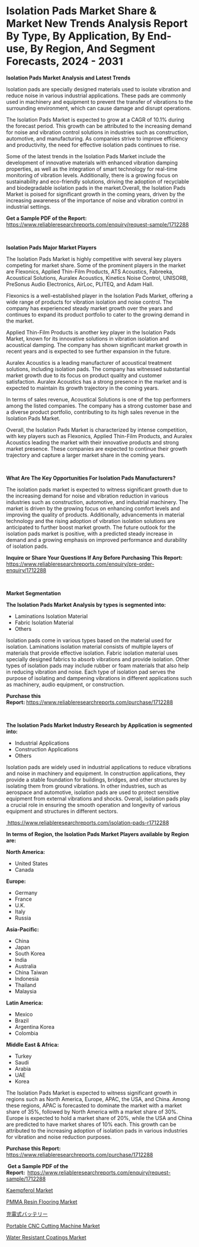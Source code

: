 <p><h1>Isolation Pads Market Share & Market New Trends Analysis Report By Type, By Application, By End-use, By Region, And Segment Forecasts, 2024 - 2031</h1></p><p><strong>Isolation Pads Market Analysis and Latest Trends</strong></p>
<p><p>Isolation pads are specially designed materials used to isolate vibration and reduce noise in various industrial applications. These pads are commonly used in machinery and equipment to prevent the transfer of vibrations to the surrounding environment, which can cause damage and disrupt operations.</p><p>The Isolation Pads Market is expected to grow at a CAGR of 10.1% during the forecast period. This growth can be attributed to the increasing demand for noise and vibration control solutions in industries such as construction, automotive, and manufacturing. As companies strive to improve efficiency and productivity, the need for effective isolation pads continues to rise.</p><p>Some of the latest trends in the Isolation Pads Market include the development of innovative materials with enhanced vibration damping properties, as well as the integration of smart technology for real-time monitoring of vibration levels. Additionally, there is a growing focus on sustainability and eco-friendly solutions, driving the adoption of recyclable and biodegradable isolation pads in the market.Overall, the Isolation Pads Market is poised for significant growth in the coming years, driven by the increasing awareness of the importance of noise and vibration control in industrial settings.</p></p>
<p><strong>Get a Sample PDF of the Report:&nbsp;</strong> <a href="https://www.reliableresearchreports.com/enquiry/request-sample/1712288">https://www.reliableresearchreports.com/enquiry/request-sample/1712288</a></p>
<p>&nbsp;</p>
<p><strong>Isolation Pads Major Market Players</strong></p>
<p><p>The Isolation Pads Market is highly competitive with several key players competing for market share. Some of the prominent players in the market are Flexonics, Applied Thin-Film Products, ATS Acoustics, Fabreeka, Acoustical Solutions, Auralex Acoustics, Kinetics Noise Control, UNISORB, PreSonus Audio Electronics, AirLoc, PLITEQ, and Adam Hall.</p><p>Flexonics is a well-established player in the Isolation Pads Market, offering a wide range of products for vibration isolation and noise control. The company has experienced steady market growth over the years and continues to expand its product portfolio to cater to the growing demand in the market.</p><p>Applied Thin-Film Products is another key player in the Isolation Pads Market, known for its innovative solutions in vibration isolation and acoustical damping. The company has shown significant market growth in recent years and is expected to see further expansion in the future.</p><p>Auralex Acoustics is a leading manufacturer of acoustical treatment solutions, including isolation pads. The company has witnessed substantial market growth due to its focus on product quality and customer satisfaction. Auralex Acoustics has a strong presence in the market and is expected to maintain its growth trajectory in the coming years.</p><p>In terms of sales revenue, Acoustical Solutions is one of the top performers among the listed companies. The company has a strong customer base and a diverse product portfolio, contributing to its high sales revenue in the Isolation Pads Market.</p><p>Overall, the Isolation Pads Market is characterized by intense competition, with key players such as Flexonics, Applied Thin-Film Products, and Auralex Acoustics leading the market with their innovative products and strong market presence. These companies are expected to continue their growth trajectory and capture a larger market share in the coming years.</p></p>
<p>&nbsp;</p>
<p><strong>What Are The Key Opportunities For Isolation Pads Manufacturers?</strong></p>
<p><p>The isolation pads market is expected to witness significant growth due to the increasing demand for noise and vibration reduction in various industries such as construction, automotive, and industrial machinery. The market is driven by the growing focus on enhancing comfort levels and improving the quality of products. Additionally, advancements in material technology and the rising adoption of vibration isolation solutions are anticipated to further boost market growth. The future outlook for the isolation pads market is positive, with a predicted steady increase in demand and a growing emphasis on improved performance and durability of isolation pads.</p></p>
<p><strong>Inquire or Share Your Questions If Any Before Purchasing This Report:</strong> <a href="https://www.reliableresearchreports.com/enquiry/pre-order-enquiry/1712288">https://www.reliableresearchreports.com/enquiry/pre-order-enquiry/1712288</a></p>
<p>&nbsp;</p>
<p><strong>Market Segmentation</strong></p>
<p><strong>The Isolation Pads Market Analysis by types is segmented into:</strong></p>
<p><ul><li>Laminations Isolation Material</li><li>Fabric Isolation Material</li><li>Others</li></ul></p>
<p><p>Isolation pads come in various types based on the material used for isolation. Laminations isolation material consists of multiple layers of materials that provide effective isolation. Fabric isolation material uses specially designed fabrics to absorb vibrations and provide isolation. Other types of isolation pads may include rubber or foam materials that also help in reducing vibration and noise. Each type of isolation pad serves the purpose of isolating and dampening vibrations in different applications such as machinery, audio equipment, or construction.</p></p>
<p><strong>Purchase this Report:&nbsp;</strong><a href="https://www.reliableresearchreports.com/purchase/1712288">https://www.reliableresearchreports.com/purchase/1712288</a></p>
<p>&nbsp;</p>
<p><strong>The Isolation Pads Market Industry Research by Application is segmented into:</strong></p>
<p><ul><li>Industrial Applications</li><li>Construction Applications</li><li>Others</li></ul></p>
<p><p>Isolation pads are widely used in industrial applications to reduce vibrations and noise in machinery and equipment. In construction applications, they provide a stable foundation for buildings, bridges, and other structures by isolating them from ground vibrations. In other industries, such as aerospace and automotive, isolation pads are used to protect sensitive equipment from external vibrations and shocks. Overall, isolation pads play a crucial role in ensuring the smooth operation and longevity of various equipment and structures in different sectors.</p></p>
<p><a href="https://www.reliableresearchreports.com/isolation-pads-r1712288">&nbsp;https://www.reliableresearchreports.com/isolation-pads-r1712288</a></p>
<p><strong>In terms of Region, the Isolation Pads Market Players available by Region are:</strong></p>
<p>
    <p> <strong> North America: </strong>
        <ul>
            <li>United States</li>
            <li>Canada</li>
        </ul>
        </p> 
    <p> <strong> Europe: </strong>
        <ul>
            <li>Germany</li>
            <li>France</li>
            <li>U.K.</li>
            <li>Italy</li>
            <li>Russia</li>
        </ul>
        </p> 
    <p> <strong> Asia-Pacific: </strong>
        <ul>
            <li>China</li>
            <li>Japan</li>
            <li>South Korea</li>
            <li>India</li>
            <li>Australia</li>
            <li>China Taiwan</li>
            <li>Indonesia</li>
            <li>Thailand</li>
            <li>Malaysia</li>
        </ul>
        </p> 
    <p> <strong> Latin America: </strong>
        <ul>
            <li>Mexico</li>
            <li>Brazil</li>
            <li>Argentina Korea</li>
            <li>Colombia</li>
        </ul>
        </p> 
    <p> <strong> Middle East & Africa: </strong>
        <ul>
            <li>Turkey</li>
            <li>Saudi</li>
            <li>Arabia</li>
            <li>UAE</li>
            <li>Korea</li>
        </ul>
    </p>
    </p>
<p><p>The Isolation Pads Market is expected to witness significant growth in regions such as North America, Europe, APAC, the USA, and China. Among these regions, APAC is forecasted to dominate the market with a market share of 35%, followed by North America with a market share of 30%. Europe is expected to hold a market share of 20%, while the USA and China are predicted to have market shares of 10% each. This growth can be attributed to the increasing adoption of isolation pads in various industries for vibration and noise reduction purposes.</p></p>
<p><strong>Purchase this Report: </strong><a href="https://www.reliableresearchreports.com/purchase/1712288">https://www.reliableresearchreports.com/purchase/1712288</a></p>
<p>&nbsp;<strong>Get a Sample PDF of the Report:&nbsp;&nbsp;</strong><a href="https://www.reliableresearchreports.com/enquiry/request-sample/1712288">https://www.reliableresearchreports.com/enquiry/request-sample/1712288</a></p>
<p><strong></strong></p>
<p><p><a href="https://www.linkedin.com/pulse/kaempferol-market-size-share-amp-trends-analysis-report-c8maf?trackingId=e1IYSe%2F7pUu6fPavg1vzWA%3D%3D">Kaempferol Market</a></p><p><a href="https://www.linkedin.com/pulse/pmma-resin-flooring-market-size-examines-its-scope-primary-ezocf?trackingId=PipVhjo0vHIipk%2F9smvUKQ%3D%3D">PMMA Resin Flooring Market</a></p><p><a href="https://github.com/nxboeu02965442/Market-Research-Report-List-1/blob/main/322536931949.md">充電式バッテリー</a></p><p><a href="https://github.com/ruddyyedelwadw/Market-Research-Report-List-2/blob/main/portable-cnc-cutting-machine-market.md">Portable CNC Cutting Machine Market</a></p><p><a href="https://issuu.com/reportprime-2/docs/water-resistant-coatings-market-size-2030.pptx">Water Resistant Coatings Market</a></p></p>